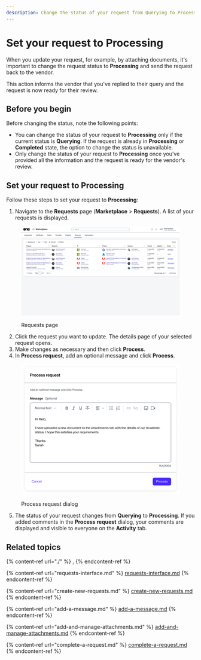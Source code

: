 ```yaml
---
description: Change the status of your request from Querying to Processing.
---
```


# Set your request to Processing

When you update your request, for example, by attaching documents, it's important to change the request status to **Processing** and send the request back to the vendor.&#x20;

This action informs the vendor that you've replied to their query and the request is now ready for their review.&#x20;

## Before you begin <a href="#taskt_users__manage_users_task__prereq__1" id="taskt_users__manage_users_task__prereq__1"></a>

Before changing the status, note the following points:

* You can change the status of your request to **Processing** only if the current status is **Querying**. If the request is already in **Processing** or **Completed** state, the option to change the status is unavailable.&#x20;
* Only change the status of your request to **Processing** once you've provided all the information and the request is ready for the vendor's review.

## Set your request to Processing

Follow these steps to set your request to **Processing**:&#x20;

1. Navigate to the **Requests** page (**Marketplace** > **Requests**). A list of your requests is displayed.

<figure><img src="../../../.gitbook/assets/image (398).png" alt=""><figcaption><p>Requests page</p></figcaption></figure>

2. Click the request you want to update. The details page of your selected request opens.&#x20;
3. Make changes as necessary and then click **Process**.&#x20;
4. In **Process request**, add an optional message and click **Process**.&#x20;

<figure><img src="../../../.gitbook/assets/image (399).png" alt="" width="563"><figcaption><p>Process request dialog</p></figcaption></figure>

5. The status of your request changes from **Querying** to **Processing**. If you added comments in the **Process request** dialog, your comments are displayed and visible to everyone on the **Activity** tab.&#x20;

## Related topics

{% content-ref url="./" %}
[.](./)
{% endcontent-ref %}

{% content-ref url="requests-interface.md" %}
[requests-interface.md](requests-interface.md)
{% endcontent-ref %}

{% content-ref url="create-new-requests.md" %}
[create-new-requests.md](create-new-requests.md)
{% endcontent-ref %}

{% content-ref url="add-a-message.md" %}
[add-a-message.md](add-a-message.md)
{% endcontent-ref %}

{% content-ref url="add-and-manage-attachments.md" %}
[add-and-manage-attachments.md](add-and-manage-attachments.md)
{% endcontent-ref %}

{% content-ref url="complete-a-request.md" %}
[complete-a-request.md](complete-a-request.md)
{% endcontent-ref %}
